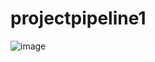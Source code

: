 # projectpipeline1


![image](https://github.com/prashantjkamath/projectpipeline1/assets/99562233/8c64ee19-f2e5-4ad5-86ba-7e399c088dc0)

